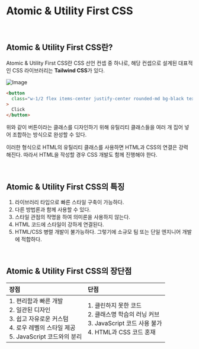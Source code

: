 # Atomic & Utility First CSS

<br />

## Atomic & Utility First CSS란?

Atomic & Utility First CSS란 CSS 선언 컨셉 중 하나로, 해당 컨셉으로 설계된 대표적인 CSS 라이브러리는 **Tailwind CSS**가 있다.

![Image](https://github.com/user-attachments/assets/9ab32ee6-1db0-425b-a963-9cbd5b049bbc)

```html
<button
  class="w-1/2 flex items-center justify-center rounded-md bg-black text-white"
>
  Click
</button>
```

위와 같이 버튼이라는 클래스를 디자인하기 위해 유틸리티 클래스들을 여러 개 집어 넣어 조합하는 방식으로 완성할 수 있다.

이러한 형식으로 HTML의 유틸리티 클래스를 사용하면 HTML과 CSS의 연결은 강력해진다. 따라서 HTML을 작성할 경우 CSS 개발도 함께 진행해야 한다.

<br />

## Atomic & Utility First CSS의 특징

1. 라이브러리 타입으로 빠른 스타일 구축이 가능하다.
2. 다른 방법론과 함께 사용할 수 있다.
3. 스타일 관점의 작명을 하여 의미론을 사용하지 않는다.
4. HTML 코드에 스타일이 강하게 연결된다.
5. HTML/CSS 병렬 개발이 불가능하다. 그렇기에 소규모 팀 또는 단일 엔지니어 개발에 적합하다.

<br />

## Atomic & Utility First CSS의 장단점

| 장점                                                                                                                                      | 단점                                                                                                                   |
| :---------------------------------------------------------------------------------------------------------------------------------------- | :--------------------------------------------------------------------------------------------------------------------- |
| 1. 편리함과 빠른 개발<br />2. 일관된 디자인<br />3. 쉽고 자유로운 커스텀<br />4. 로우 레벨의 스타일 제공<br />5. JavaScript 코드와의 분리 | 1. 클린하지 못한 코드<br />2. 클래스명 학습의 러닝 커브<br />3. JavaScript 코드 사용 불가<br />4. HTML과 CSS 코드 혼재 |
